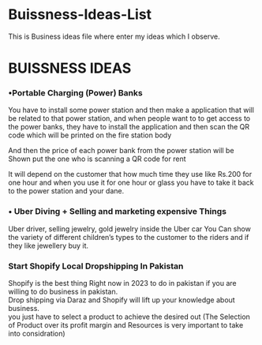 # Buissness-Ideas-List
This is Business ideas file where enter my ideas which I observe.
<h1>BUISSNESS IDEAS</h1>
	<h3>•Portable Charging (Power) Banks</h3>
You have to install some power station and then make a application that will be related to that power station, and when people want to to get access to the power banks, they have to install the application and then scan the QR code which will be printed on the fire station body

And then the price of each power bank from the power station will be Shown put the one who is scanning a QR code for rent

It will depend on the customer that how much time they use like Rs.200 for one hour and when you use it for one hour or glass you have to take it back to the power station and your dane.


<h3>• Uber Diving + Selling and marketing expensive Things</h3>
Uber driver, selling jewelry, gold jewelry inside the Uber car
You Can show the variety of different children’s types to the customer to the riders and if they like jewellery buy it.

<h3> Start Shopify Local Dropshipping In Pakistan</h3>
<p>Shopify is the best thing Right now in 2023 to do in pakistan if you are willing to do business in pakistan.<br>
Drop shipping via Daraz and Shopify will lift up your knowledge about business.<br>
you just have to select a product to achieve the desired out (The Selection of Product over its profit margin and Resources is very important to take into considration)</p>
